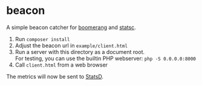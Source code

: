 # beacon

A simple beacon catcher for [boomerang](https://github.com/lognormal/boomerang) and [statsc](https://github.com/godmodelabs/statsc).  

1. Run `composer install`
2. Adjust the beacon url in `example/client.html`
3. Run a server with this directory as a document root.  
   For testing, you can use the builtin PHP webserver:
   `php -S 0.0.0.0:8000`
4. Call `client.html` from a web browser

The metrics will now be sent to [StatsD](https://github.com/etsy/statsd/).
